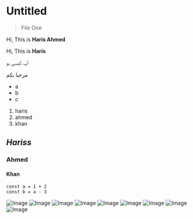 # Untitled 

> File One

Hi, This is  **Haris Ahmed**

Hi,  This  is  **Haris**

آپ کیسے ہو

مرحبا بكم
- a
- b
- c

1. haris
2. ahmed
3. khan

## ***Hariss***

### Ahmed

#### Khan

```
const a = 1 + 2 
const b = a - 3
```

![Image](https://s3.us-west-2.amazonaws.com/secure.notion-static.com/63d80881-c821-4c9e-86c9-87acc2a861a2/White_Modern_Simple_Photo_Zoom_Virtual_Background_%283%29.png?X-Amz-Algorithm=AWS4-HMAC-SHA256&X-Amz-Content-Sha256=UNSIGNED-PAYLOAD&X-Amz-Credential=AKIAT73L2G45EIPT3X45%2F20230817%2Fus-west-2%2Fs3%2Faws4_request&X-Amz-Date=20230817T195228Z&X-Amz-Expires=3600&X-Amz-Signature=6153dcea2a2cdc82d465638d8d274b828728aff97f6149511b7c2c9a3a7e60fd&X-Amz-SignedHeaders=host&x-id=GetObject)
![Image](https://i.imgur.com/qzPZDVN.png)
![Image](https://i.imgur.com/M3SLWcD.png)
![Image](https://i.imgur.com/ozX2oMs.png)
![Image](https://i.imgur.com/3E7Ttnq.png)
![Image](https://i.imgur.com/XISwCJ9.png)
![Image](https://i.imgur.com/nQ0Sput.png)
![Image](https://i.imgur.com/Um4sYCJ.png)
![Image](https://i.imgur.com/ftBWx0d.png)
